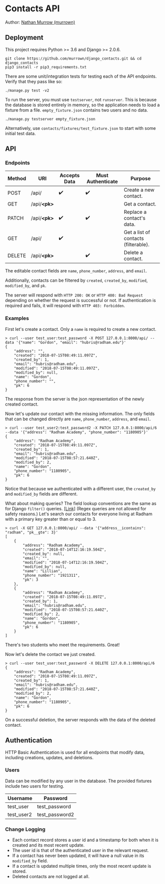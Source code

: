 # Contacts API
Author: [Nathan Murrow (murrown)](https://www.linkedin.com/in/nathan-murrow)

## Deployment
This project requires Python >= 3.6 and Django >= 2.0.6.
```
git clone https://github.com/murrown/django_contacts.git && cd django_contacts
pip3 install -r pip3_requirements.txt
```
There are some unit/integration tests for testing each of the API endpoints. Verify that they pass like so:
```
./manage.py test -v2
```
To run the server, you must use `testserver`, not `runserver`. This is because the database is stored entirely in memory, so the application needs to load a fixture from a file. `empty_fixture.json` contains two users and no data.
```
./manage.py testserver empty_fixture.json
```
Alternatively, use `contacts/fixtures/test_fixture.json` to start with some initial test data.

## API
### Endpoints
Method | URI | Accepts Data | Must Authenticate | Purpose
------ | --- | ------------ | ----------------- | -------
POST | /api/ | :heavy_check_mark: | :heavy_check_mark: | Create a new contact.
GET | /api/**&lt;pk&gt;** |  |  | Get a contact.
PATCH | /api/**&lt;pk&gt;** | :heavy_check_mark: | :heavy_check_mark: | Replace a contact's data.
GET | /api/ | :heavy_check_mark: |  | Get a list of contacts (filterable).
DELETE | /api/**&lt;pk&gt;** |  | :heavy_check_mark: | Delete a contact.

The editable contact fields are `name`, `phone_number`, `address`, and `email`.

Additionally, contacts can be filtered by `created`, `created_by`, `modified`, `modified_by`, and `pk`.

The server will respond with `HTTP 200: OK` or `HTTP 400: Bad Request` depending on whether the request is successful or not. If authentication is required and fails, it will respond with `HTTP 403: Forbidden`.

### Examples
First let's create a contact. Only a `name` is required to create a new contact.
```
> curl --user test_user:test_password -X POST 127.0.0.1:8000/api/ --data '{"name": "Gordon", "email": "hubris@radham.edu"}'
{
    "address": "",
    "created": "2018-07-15T08:49:11.097Z",
    "created_by": 1,
    "email": "hubris@radham.edu",
    "modified": "2018-07-15T08:49:11.097Z",
    "modified_by": null,
    "name": "Gordon",
    "phone_number": "",
    "pk": 6
}
```
The response from the server is the json representation of the newly created contact.

Now let's update our contact with the missing information. The only fields that can be changed directly are `name`, `phone_number`, `address`, and `email`.
```
> curl --user test_user2:test_password2 -X PATCH 127.0.0.1:8000/api/6 --data '{"address": "Radham Academy", "phone_number": "1180905"}'
{
    "address": "Radham Academy",
    "created": "2018-07-15T08:49:11.097Z",
    "created_by": 1,
    "email": "hubris@radham.edu",
    "modified": "2018-07-15T08:57:21.640Z",
    "modified_by": 2,
    "name": "Gordon",
    "phone_number": "1180905",
    "pk": 6
}
```
Notice that because we authenticated with a different user, the `created_by` and `modified_by` fields are different.

What about making queries? The field lookup conventions are the same as for Django `filter()` queries. [[Link]](https://docs.djangoproject.com/en/2.0/ref/models/querysets/#field-lookups) (Regex queries are not allowed for safety reasons.) Let's search our contacts for everyone living at Radham with a primary key greater than or equal to 3.
```
> curl -X GET 127.0.0.1:8000/api/ --data '{"address__icontains": "radham", "pk__gte": 3}'
[
    {
        "address": "Radham Academy",
        "created": "2018-07-14T12:16:19.504Z",
        "created_by": null,
        "email": "",
        "modified": "2018-07-14T12:16:19.504Z",
        "modified_by": null,
        "name": "Lillian",
        "phone_number": "1921311",
        "pk": 3
    },
    {
        "address": "Radham Academy",
        "created": "2018-07-15T08:49:11.097Z",
        "created_by": 1,
        "email": "hubris@radham.edu",
        "modified": "2018-07-15T08:57:21.640Z",
        "modified_by": 2,
        "name": "Gordon",
        "phone_number": "1180905",
        "pk": 6
    }
]
```
There's two students who meet the requirements. Great!

Now let's delete the contact we just created.
```
> curl --user test_user:test_password -X DELETE 127.0.0.1:8000/api/6
{
    "address": "Radham Academy",
    "created": "2018-07-15T08:49:11.097Z",
    "created_by": 1,
    "email": "hubris@radham.edu",
    "modified": "2018-07-15T08:57:21.640Z",
    "modified_by": 2,
    "name": "Gordon",
    "phone_number": "1180905",
    "pk": 6
}
```
On a successful deletion, the server responds with the data of the deleted contact.

## Authentication
HTTP Basic Authentication is used for all endpoints that modify data, including creations, updates, and deletions.

### Users
Data can be modified by any user in the database. The provided fixtures include two users for testing.

Username | Password 
-------- | --------
test_user | test_password
test_user2 | test_password2

### Change Logging
- Each contact record stores a user id and a timestamp for both when it is created and its most recent update.
- The user id is that of the authenticated user in the relevant request.
- If a contact has never been updated, it will have a null value in its `modified_by` field.
- If a contact is updated multiple times, only the most recent update is stored.
- Deleted contacts are not logged at all.
